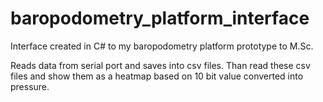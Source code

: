# baropodometry_platform_interface
Interface created in C# to my baropodometry platform prototype to M.Sc.

Reads data from serial port and saves into csv files. Than read these csv files and show them as a heatmap based on 10 bit value converted into pressure.

